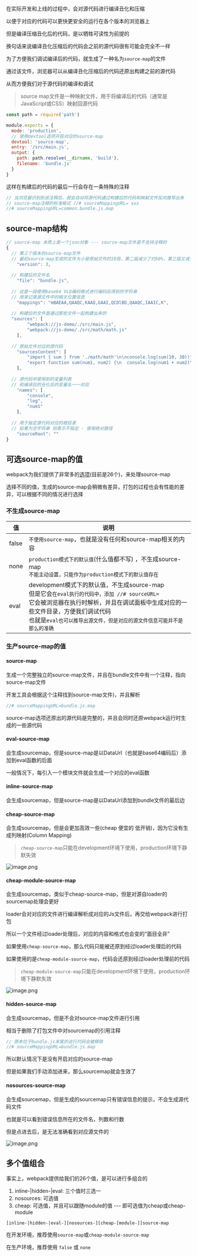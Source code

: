 在实际开发和上线的过程中，会对源代码进行编译丑化和压缩

以便于对应的代码可以更快更安全的运行在各个版本的浏览器上

但是编译压缩丑化后的代码，是以牺牲可读性为前提的

换句话来说编译丑化压缩后的代码会之前的源代码很有可能会完全不一样

为了方便我们调试编译后的代码，就生成了一种名为`source-map`的文件

通过该文件，浏览器可以从编译丑化压缩后的代码还原出构建之前的源代码

从而方便我们对于源代码的编译和调试

> source map文件是一种映射文件，用于将编译后的代码（通常是JavaScript或CSS）映射回源代码

```js
const path = require('path')

module.exports = {
  mode: 'production',
  // 使用devtool选项开启对应的source-map
  devtool: 'source-map',
  entry: '/src/main.js',
  output: {
    path: path.resolve(__dirname, 'build'),
    filename: 'bundle.js'
  }
}
```

这样在构建后的代码的最后一行会存在一条特殊的注释

```js
// 当浏览器识别到该注释后，就会自动将源代码通过构建后的代码和映射文件反向推导出来
// source-map注释的标准格式 //# sourceMappingURL= xxx
//# sourceMappingURL=common.bundle.js.map
```



## source-map结构

```js
// source-map 本质上是一个json对象 --- source-map文件是不支持注释的
{
  // 第三个版本的source-map文件
  // 最初source-map生成的文件大小是原始文件的10倍，第二版减少了约50%，第三版又减少了50%
	"version": 3,
    
  // 构建后的文件名
	"file": "bundle.js",
  
  // 这是一段使用base64 VLQ编码格式进行编码后得到的字符串
  // 用来记录源文件中的相关位置信息
	"mappings": "mBAEAA,QAAQC,KAAQ,GAAI,QCDlBD,QAAQC,IAAIC,K",
	
  // 构建后的文件是通过那些文件一起构建出来的
  "sources": [
		"webpack://js-demo/./src/main.js",
		"webpack://js-demo/./src/math/math.js"
	],
  
  // 原始文件对应的源代码
	"sourcesContent": [
		"import { sum } from './math/math'\n\nconsole.log(sum(10, 30))",
		"export function sum(num1, num2) {\n  console.log(num1 + num2)\n}\n"
	],
  
  // 源代码中使用到的变量列表
  // 和编译后的丑化后的变量名一一对应
	"names": [
		"console",
		"log",
		"num1"
	],
  
  // 用于指定源代码对应的根目录
  // 如果为空字符串 则表示不指定 - 使用绝对路径
	"sourceRoot": ""
}
```



## 可选source-map的值

webpack为我们提供了非常多的[选项](https://webpack.docschina.org/configuration/devtool/)(目前是26个)，来处理source-map

选择不同的值，生成的source-map会稍微有差异，打包的过程也会有性能的差异，可以根据不同的情况进行选择



### 不生成source-map

| 值    | 说明                                                         |
| ----- | ------------------------------------------------------------ |
| false | `不使用source-map`，也就是没有任何和source-map相关的内容     |
| none  | `production模式下的默认值`(什么值都不写) ，不生成source-map<br />`不能主动设置，只能作为production模式下的默认值存在` |
| eval  | development模式下的默认值，不生成source-map<br />但是它会`在eval执行的代码中，添加 //# sourceURL=`<br />它会被浏览器在执行时解析，并且在调试面板中生成对应的一些文件目录，方便我们调试代码<br />也就是`eval也可以推导出源文件，但是对应的源文件信息可能并不是那么的准确` |



### 生产source-map的值

#### source-map

生成一个完整独立的source-map文件，并且在bundle文件中有一个注释，指向source-map文件

开发工具会根据这个注释找到source-map文件)，并且解析

```js
//# sourceMappingURL=bundle.js.map
```

source-map选项还原出的源代码是完整的，并且会同时还原webpack运行时生成的一些源代码



#### eval-source-map

会生成sourcemap，但是source-map是以DataUrl（也就是base64编码后）添加到eval函数的后面

一般情况下，每引入一个模块文件就会生成一个对应的eval函数



#### inline-source-map

会生成sourcemap，但是source-map是以DataUrl添加到bundle文件的最后边



#### cheap-source-map

会生成sourcemap，但是会更加高效一些(cheap 便宜的 低开销)，因为它没有生成列映射(Column Mapping)

> `cheap-source-map`只能在development环境下使用，production环境下静默失效

![image.png](https://s2.loli.net/2022/12/24/mU5gJEZc8A2BSWr.png) 



#### cheap-module-source-map

会生成sourcemap，类似于cheap-source-map，但是对源自loader的sourcemap处理会更好

loader会对对应的文件进行编译解析成对应的Js文件后，再交给webpack进行打包

所以一个文件经过loader处理后，对应的内容和格式也会变的“面目全非”

如果使用`cheap-source-map`，那么代码只能被还原到经过loader处理后的代码

如果使用的是`cheap-module-source-map`，代码会还原到经过loader处理前的代码

> `cheap-module-source-map`只能在development环境下使用，production环境下静默失效

![image.png](https://s2.loli.net/2022/12/24/uxNhmWRFeJ4Q7lA.png) 



#### hidden-source-map

会生成sourcemap，但是不会对source-map文件进行引用

相当于删除了打包文件中对sourcemap的引用注释

```js
// 原本位于bundle.js末尾的这行代码会被移除
//# sourceMappingURL=bundle.js.map
```

所以默认情况下是没有开启对应的source-map

但是如果我们手动添加进来，那么sourcemap就会生效了



#### nosources-source-map

会生成sourcemap，但是生成的sourcemap只有错误信息的提示，不会生成源代码文件

也就是可以看到错误信息所在的文件名，列数和行数

但是点进去后，是无法准确看到对应源文件的

![image.png](https://s2.loli.net/2022/12/24/XFEN7LiCY6GPndU.png) 



## 多个值组合

事实上，webpack提供给我们的26个值，是可以进行多组合的

1. inline-|hidden-|eval: 三个值时三选一
2. nosources: 可选值
3. cheap: 可选值，并且可以跟随module的值 --- 即可选值为cheap或cheap-module

```shell
[inline-|hidden-|eval-][nosources-][cheap-[module-]]source-map
```

在开发环境，推荐使用`source-map`或`cheap-module-source-map`

在生产环境，推荐使用 `false` 或 `none`

